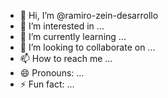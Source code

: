 - 👋 Hi, I’m @ramiro-zein-desarrollo
- 👀 I’m interested in ...
- 🌱 I’m currently learning ...
- 💞️ I’m looking to collaborate on ...
- 📫 How to reach me ...
- 😄 Pronouns: ...
- ⚡ Fun fact: ...

<!---
ramiro-zein-desarrollo/ramiro-zein-desarrollo is a ✨ special ✨ repository because its `README.md` (this file) appears on your GitHub profile.
You can click the Preview link to take a look at your changes.
--->
